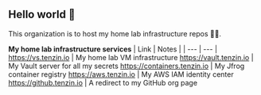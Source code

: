 ## Hello world 👋
This organization is to host my home lab infrastructure repos 🏡🎐.

**My home lab infrastructure services**
| Link | Notes |
| --- | --- |
https://vs.tenzin.io | My home lab VM infrastructure
https://vault.tenzin.io | My Vault server for all my secrets
https://containers.tenzin.io | My Jfrog container registry 
https://aws.tenzin.io | My AWS IAM identity center
https://github.tenzin.io | A redirect to my GitHub org page
